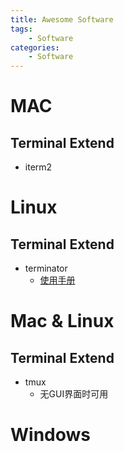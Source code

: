 ```yaml
---
title: Awesome Software
tags:
	- Software
categories:
	- Software
---
```


# MAC

## Terminal Extend

- iterm2

# Linux

## Terminal Extend

- terminator
  - [使用手册](https://linux.die.net/man/1/terminator)

# Mac & Linux

## Terminal Extend

- tmux
  - 无GUI界面时可用

# Windows

